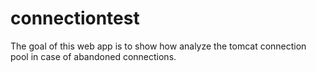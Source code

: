 # connectiontest
The goal of this web app is to show how analyze the tomcat connection pool in case of abandoned connections.
